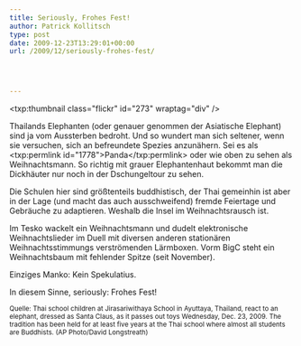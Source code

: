 ```yaml
---
title: Seriously, Frohes Fest!
author: Patrick Kollitsch
type: post
date: 2009-12-23T13:29:01+00:00
url: /2009/12/seriously-frohes-fest/




---
```

<txp:thumbnail class="flickr" id="273" wraptag="div" />

Thailands Elephanten (oder genauer genommen der Asiatische Elephant) sind ja vom Aussterben bedroht. Und so wundert man sich seltener, wenn sie versuchen, sich an befreundete Spezies anzun&auml;hern. Sei es als <txp:permlink id="1778">Panda</txp:permlink> oder wie oben zu sehen als Weihnachtsmann. So richtig mit grauer Elephantenhaut bekommt man die Dickh&auml;uter nur noch in der Dschungeltour zu sehen.

Die Schulen hier sind gr&ouml;&szlig;tenteils buddhistisch, der Thai gemeinhin ist aber in der Lage (und macht das auch ausschweifend) fremde Feiertage und Gebr&auml;uche zu adaptieren. Weshalb die Insel im Weihnachtsrausch ist. 

Im Tesko wackelt ein Weihnachtsmann und dudelt elektronische Weihnachtslieder im Duell mit diversen anderen station&auml;ren Weihnachtsstimmungs verstr&ouml;menden L&auml;rmboxen. Vorm BigC steht ein Weihnachtsbaum mit fehlender Spitze (seit November). 

Einziges Manko: Kein Spekulatius. 

In diesem Sinne, seriously: Frohes Fest!

<small>Quelle: Thai school children at Jirasariwithaya School in Ayuttaya, Thailand, react to an elephant, dressed as Santa Claus, as it passes out toys Wednesday, Dec. 23, 2009. The tradition has been held for at least five years at the Thai school where almost all students are Buddhists. (AP Photo/David Longstreath)</small>